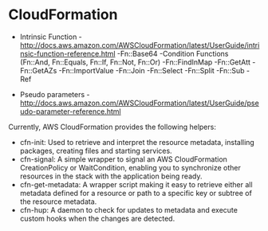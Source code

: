 # CloudFormation

- Intrinsic Function - http://docs.aws.amazon.com/AWSCloudFormation/latest/UserGuide/intrinsic-function-reference.html
  -Fn::Base64
  -Condition Functions (Fn::And, Fn::Equals, Fn::If, Fn::Not, Fn::Or)
  -Fn::FindInMap
  -Fn::GetAtt
  -Fn::GetAZs
  -Fn::ImportValue
  -Fn::Join
  -Fn::Select
  -Fn::Split
  -Fn::Sub
  -Ref

- Pseudo parameters - http://docs.aws.amazon.com/AWSCloudFormation/latest/UserGuide/pseudo-parameter-reference.html

Currently, AWS CloudFormation provides the following helpers:

- cfn-init: Used to retrieve and interpret the resource metadata, installing packages, creating files and starting services.
- cfn-signal: A simple wrapper to signal an AWS CloudFormation CreationPolicy or WaitCondition, enabling you to synchronize other resources in the stack with the application being ready.
- cfn-get-metadata: A wrapper script making it easy to retrieve either all metadata defined for a resource or path to a specific key or subtree of the resource metadata.
- cfn-hup: A daemon to check for updates to metadata and execute custom hooks when the changes are detected.
